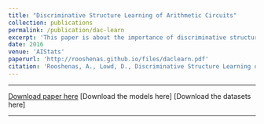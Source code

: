 ```yaml
---
title: "Discriminative Structure Learning of Arithmetic Circuits"
collection: publications
permalink: /publication/dac-learn
excerpt: 'This paper is about the importance of discriminative structure learning in comparison to discriminative parameter learning and generative learning for conditional arithemtic circuits. <br> <img style="width:40%; height:auto;" src="/images/daclearn.png">'
date: 2016
venue: 'AIStats'
paperurl: 'http://rooshenas.github.io/files/daclearn.pdf'
citation: 'Rooshenas, A., Lowd, D., Discriminative Structure Learning of Arithmetic Circuits, In Proc. of 19th International Conference on Artificial Intelligence and Statistics (AISTATS), 2016.'
---
```


---
[Download paper here](http://rooshenas.github.io/files/daclearn.pdf)
[Download the models here]
[Download the datasets here]

--- 


